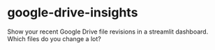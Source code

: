 # google-drive-insights
Show your recent Google Drive file revisions in a streamlit dashboard. Which files do you change a lot?
